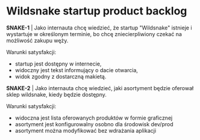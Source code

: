Wildsnake startup product backlog
===================================

**SNAKE-1** | 
Jako internauta chcę wiedzieć, że startup "Wildsnake" istnieje i wystartuje w określonym terminie, bo chcę zniecierpliwiony czekać na możliwość zakupu węży.

Warunki satysfakcji:
 - startup jest dostępny w internecie,
 - widoczny jest tekst informujący o dacie otwarcia,
 - widok zgodny z dostarczną makietą.

**SNAKE-2** | 
Jako internauta chcę wiedzieć, jaki asortyment będzie oferował sklep wildsnake, kiedy będzie dostępny.

Warunki satysfakcji:
 - widoczna jest lista oferowanych produktów w formie graficznej
 - asortyment jest konfigurowalny osobno dla środowisk dev/prod
 - asortyment można modyfikować bez wdrażania aplikacji
